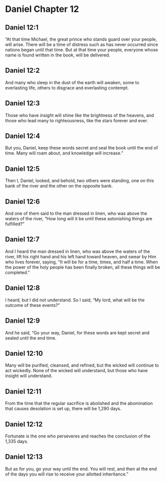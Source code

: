 # Daniel Chapter 12

## Daniel 12:1
“At that time Michael, the great prince who stands guard over your people, will arise. There will be a time of distress such as has never occurred since nations began until that time. But at that time your people, everyone whose name is found written in the book, will be delivered.

## Daniel 12:2
And many who sleep in the dust of the earth will awaken, some to everlasting life, others to disgrace and everlasting contempt.

## Daniel 12:3
Those who have insight will shine like the brightness of the heavens, and those who lead many to righteousness, like the stars forever and ever.

## Daniel 12:4
But you, Daniel, keep these words secret and seal the book until the end of time. Many will roam about, and knowledge will increase.”

## Daniel 12:5
Then I, Daniel, looked, and behold, two others were standing, one on this bank of the river and the other on the opposite bank.

## Daniel 12:6
And one of them said to the man dressed in linen, who was above the waters of the river, “How long will it be until these astonishing things are fulfilled?”

## Daniel 12:7
And I heard the man dressed in linen, who was above the waters of the river, lift his right hand and his left hand toward heaven, and swear by Him who lives forever, saying, “It will be for a time, times, and half a time. When the power of the holy people has been finally broken, all these things will be completed.”

## Daniel 12:8
I heard, but I did not understand. So I said, “My lord, what will be the outcome of these events?”

## Daniel 12:9
And he said, “Go your way, Daniel, for these words are kept secret and sealed until the end time.

## Daniel 12:10
Many will be purified, cleansed, and refined, but the wicked will continue to act wickedly. None of the wicked will understand, but those who have insight will understand.

## Daniel 12:11
From the time that the regular sacrifice is abolished and the abomination that causes desolation is set up, there will be 1,290 days.

## Daniel 12:12
Fortunate is the one who perseveres and reaches the conclusion of the 1,335 days.

## Daniel 12:13
But as for you, go your way until the end. You will rest, and then at the end of the days you will rise to receive your allotted inheritance.”
